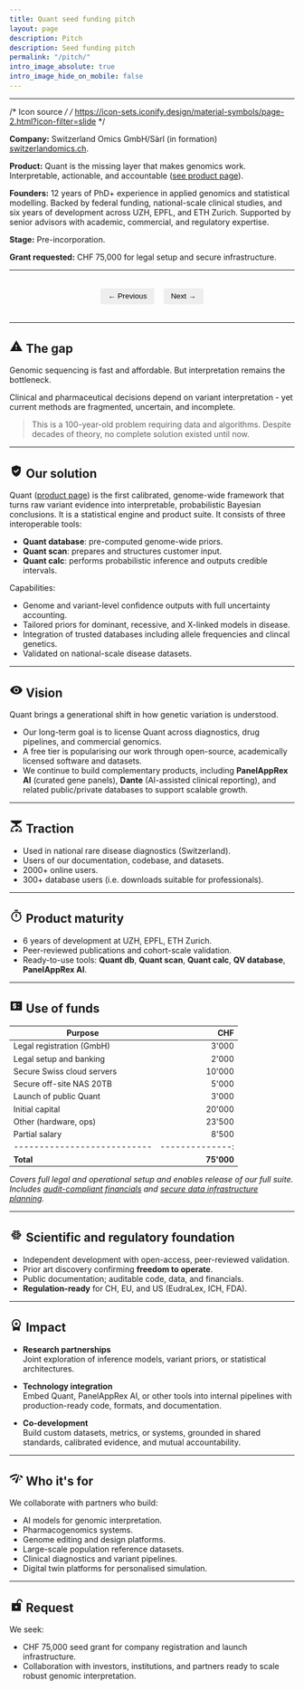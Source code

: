 ```yaml
---
title: Quant seed funding pitch
layout: page
description: Pitch
description: Seed funding pitch
permalink: "/pitch/"
intro_image_absolute: true
intro_image_hide_on_mobile: false
---
```


---

/* Icon source */
/* https://icon-sets.iconify.design/material-symbols/page-2.html?icon-filter=slide */

**Company:** Switzerland Omics GmbH/Sàrl (in formation) [switzerlandomics.ch](https://switzerlandomics.ch).

**Product:** Quant is the missing layer that makes genomics work.
Interpretable, actionable, and accountable
(<a href="/technologies/quant/">see product page</a>).

**Founders:** 12 years of PhD+ experience in applied genomics and statistical modelling. 
Backed by federal funding, national-scale clinical studies, and six years of development across UZH, EPFL, and ETH Zurich. 
Supported by senior advisors with academic, commercial, and regulatory expertise.

**Stage:** Pre-incorporation.  

**Grant requested:** CHF 75,000 for legal setup and secure infrastructure.

---

<div class="quant-slideshow">
  <img src="/images/pitch_deck/pitch_deck_01/Slide1.png" class="quant-slide" alt="Slide 1">
  <img src="/images/pitch_deck/pitch_deck_01/Slide2.png" class="quant-slide" alt="Slide 2">
  <img src="/images/pitch_deck/pitch_deck_01/Slide3.png" class="quant-slide" alt="Slide 3">
  <img src="/images/pitch_deck/pitch_deck_01/Slide4.png" class="quant-slide" alt="Slide 4">
  <img src="/images/pitch_deck/pitch_deck_01/Slide5.png" class="quant-slide" alt="Slide 5">
  <img src="/images/pitch_deck/pitch_deck_01/Slide6.png" class="quant-slide" alt="Slide 6">
  <img src="/images/pitch_deck/pitch_deck_01/Slide7.png" class="quant-slide" alt="Slide 7">
  <img src="/images/pitch_deck/pitch_deck_01/Slide8.png" class="quant-slide" alt="Slide 8">
  <img src="/images/pitch_deck/pitch_deck_01/Slide9.png" class="quant-slide" alt="Slide 9">
  <img src="/images/pitch_deck/pitch_deck_01/Slide10.png" class="quant-slide" alt="Slide 10">

  <div class="quant-controls">
    <button onclick="quantPrevSlide()">← Previous</button>
    <button onclick="quantNextSlide()">Next →</button>
  </div>
</div>

<style>
  .quant-slideshow {
    margin: 2rem 0;
  }
  .quant-slide {
    display: none;
    width: 100%;
    height: auto;
  }
  .quant-slide.quant-active {
    display: block;
  }
  .quant-controls {
    text-align: center;
    margin-top: 0.5rem;
  }
  .quant-controls button {
    background: #eee;
    border: none;
    padding: 0.4rem 0.8rem;
    margin: 0 0.4rem;
    cursor: pointer;
  }
</style>

<script>
  const quantSlides = document.querySelectorAll('.quant-slide');
  let quantCurrent = 0;

  function quantShowSlide(index) {
    quantSlides.forEach((slide, i) => {
      slide.classList.toggle('quant-active', i === index);
    });
  }

  function quantNextSlide() {
    quantCurrent = (quantCurrent + 1) % quantSlides.length;
    quantShowSlide(quantCurrent);
  }

  function quantPrevSlide() {
    quantCurrent = (quantCurrent - 1 + quantSlides.length) % quantSlides.length;
    quantShowSlide(quantCurrent);
  }

  // Show first slide on load
  quantShowSlide(quantCurrent);
</script>

---

## <svg xmlns="http://www.w3.org/2000/svg" width="24" height="24" viewBox="0 0 24 24"><path fill="currentColor" d="M1 21h22L12 2zm12-3h-2v-2h2zm0-4h-2v-4h2z"/></svg> The gap

Genomic sequencing is fast and affordable. But interpretation remains the bottleneck.

Clinical and pharmaceutical decisions depend on variant interpretation - yet current methods are fragmented, uncertain, and incomplete.

> This is a 100-year-old problem requiring data and algorithms. Despite decades of theory, no complete solution existed until now.

---

## <svg xmlns="http://www.w3.org/2000/svg" width="24" height="24" viewBox="0 0 24 24"><path fill="currentColor" d="M12 2L4 5v6.09c0 5.05 3.41 9.76 8 10.91c4.59-1.15 8-5.86 8-10.91V5zm-1.06 13.54L7.4 12l1.41-1.41l2.12 2.12l4.24-4.24l1.41 1.41z"/></svg> Our solution
Quant (<a href="/technologies/quant/">product page</a>)
is the first calibrated, genome-wide framework that turns raw variant evidence into interpretable, probabilistic Bayesian conclusions.
It is a statistical engine and product suite.
It consists of three interoperable tools:

- **Quant database**: pre-computed genome-wide priors.  
- **Quant scan**: prepares and structures customer input.  
- **Quant calc**: performs probabilistic inference and outputs credible intervals.

Capabilities:

- Genome and variant-level confidence outputs with full uncertainty accounting.  
- Tailored priors for dominant, recessive, and X-linked models in disease.  
- Integration of trusted databases including allele frequencies and clincal genetics.  
- Validated on national-scale disease datasets.

---

## <svg xmlns="http://www.w3.org/2000/svg" width="24" height="24" viewBox="0 0 24 24"><path fill="currentColor" d="M12 16q1.875 0 3.188-1.312T16.5 11.5t-1.312-3.187T12 7T8.813 8.313T7.5 11.5t1.313 3.188T12 16m0-1.8q-1.125 0-1.912-.788T9.3 11.5t.788-1.912T12 8.8t1.913.788t.787 1.912t-.787 1.913T12 14.2m0 4.8q-3.65 0-6.65-2.037T1 11.5q1.35-3.425 4.35-5.462T12 4t6.65 2.038T23 11.5q-1.35 3.425-4.35 5.463T12 19"/></svg> Vision  
Quant brings a generational shift in how genetic variation is understood.
* Our long-term goal is to license Quant across diagnostics, drug pipelines, and commercial genomics.  
* A free tier is popularising our work through open-source, academically licensed software and datasets.  
* We continue to build complementary products, including **PanelAppRex AI** (curated gene panels), **Dante** (AI-assisted clinical reporting), and related public/private databases to support scalable growth.

---

## <svg xmlns="http://www.w3.org/2000/svg" width="24" height="24" viewBox="0 0 24 24"><path fill="currentColor" d="M2 22q0-2.775.738-4.737T4.624 14T7.2 11.987T10 11V8q-3.425-.425-5.712-2.113T2 2h20q0 2.2-2.287 3.888T14 8v3q1.375.275 2.8.988T19.375 14t1.888 3.263T22 22h-6v-2h3.875q-.45-3.8-2.838-5.5T12 12.8t-5.038 1.7T4.125 20H8v2zm10 0q-.825 0-1.412-.587T10 20q0-.425.163-.775t.437-.625q.6-.6 2.025-1.263T16 16q-.7 1.95-1.35 3.375T13.4 21.4q-.275.275-.625.438T12 22"/></svg> Traction  
- Used in national rare disease diagnostics (Switzerland).
- Users of our documentation, codebase, and datasets.
- 2000+ online users.
- 300+ database users (i.e. downloads suitable for professionals).

---

## <svg xmlns="http://www.w3.org/2000/svg" width="24" height="24" viewBox="0 0 24 24"><path fill="currentColor" d="M9 3V1h6v2zm2 11h2V8h-2zm1 8q-1.85 0-3.488-.712T5.65 19.35t-1.937-2.863T3 13t.713-3.488T5.65 6.65t2.863-1.937T12 4q1.55 0 2.975.5t2.675 1.45l1.4-1.4l1.4 1.4l-1.4 1.4Q20 8.6 20.5 10.025T21 13q0 1.85-.713 3.488T18.35 19.35t-2.863 1.938T12 22m0-2q2.9 0 4.95-2.05T19 13t-2.05-4.95T12 6T7.05 8.05T5 13t2.05 4.95T12 20m0-7"/></svg> Product maturity

- 6 years of development at UZH, EPFL, ETH Zurich.  
- Peer-reviewed publications and cohort-scale validation.  
- Ready-to-use tools: **Quant db**, **Quant scan**, **Quant calc**, **QV database**, **PanelAppRex AI**.

---

## <svg xmlns="http://www.w3.org/2000/svg" width="24" height="24" viewBox="0 0 24 24"><path fill="currentColor" d="M2 20V4h20v16zm6-3h2v-1h1q.425 0 .713-.288T12 15v-3q0-.425-.288-.712T11 11H8v-1h4V8h-2V7H8v1H7q-.425 0-.712.288T6 9v3q0 .425.288.713T7 13h3v1H6v2h2zm8-.75l2-2h-4zM14 10h4l-2-2z"/></svg> Use of funds

| Purpose                    | CHF |
| ---------------------------| --------------:|
| Legal registration (GmbH)  |         3'000  |
| Legal setup and banking    |         2'000  |
| Secure Swiss cloud servers |        10'000  |
| Secure off-site NAS 20TB   |         5'000  |
| Launch of public Quant     |         3'000  |
| Initial capital            |        20'000  |
| Other (hardware, ops)      |        23'500  |
| Partial salary             |         8'500  |
| ---------------------------| --------------:|
| **Total**                  |    **75'000**  |

*Covers full legal and operational setup and enables release of our full suite. 
Includes [audit-compliant financials](https://docs.switzerlandomics.ch/pages/financial_management.html) and [secure data infrastructure planning](https://docs.switzerlandomics.ch/pages/storage_architecture_plan.html).*

---

## <svg xmlns="http://www.w3.org/2000/svg" width="24" height="24" viewBox="0 0 24 24"><path fill="currentColor" d="M8.075 20q-.275 0-.512-.137t-.363-.388L5.25 16H6.7l1 2H10v-1H8.3l-1-2H4.7l-1.425-2.5q-.05-.125-.087-.25T3.15 12q0-.1.125-.5L4.7 9h2.6l1-2H10V6H7.7l-1 2H5.25L7.2 4.525q.125-.25.362-.387T8.076 4H10.5q.425 0 .713.288T11.5 5v4H10l-1 1h2.5v3H9.3l-1-2H6l-1 1h2.7l1 2h2.8v5q0 .425-.288.713T10.5 20zm5.425 0q-.425 0-.712-.288T12.5 19v-5h2.8l1-2H19l-1-1h-2.3l-1 2h-2.2v-3H15l-1-1h-1.5V5q0-.425.288-.712T13.5 4h2.425q.275 0 .513.138t.362.387L18.75 8H17.3l-1-2H14v1h1.7l1 2h2.6l1.425 2.5q.05.125.088.25t.037.25q0 .1-.125.5L19.3 15h-2.6l-1 2H14v1h2.3l1-2h1.45l-1.95 3.475q-.125.25-.363.388t-.512.137z"/></svg> Scientific and regulatory foundation

- Independent development with open-access, peer-reviewed validation.  
- Prior art discovery confirming **freedom to operate**.  
- Public documentation; auditable code, data, and financials.  
- **Regulation-ready** for CH, EU, and US (EudraLex, ICH, FDA).

---

## <svg xmlns="http://www.w3.org/2000/svg" width="24" height="24" viewBox="0 0 24 24"><path fill="currentColor" d="m9.675 13.7l.875-2.85L8.25 9h2.85l.9-2.8l.9 2.8h2.85l-2.325 1.85l.875 2.85l-2.3-1.775zM6 23v-7.725q-.95-1.05-1.475-2.4T4 10q0-3.35 2.325-5.675T12 2t5.675 2.325T20 10q0 1.525-.525 2.875T18 15.275V23l-6-2zm6-7q2.5 0 4.25-1.75T18 10t-1.75-4.25T12 4T7.75 5.75T6 10t1.75 4.25T12 16"/></svg> Impact

* **Research partnerships**  
Joint exploration of inference models, variant priors, or statistical architectures.

* **Technology integration**  
Embed Quant, PanelAppRex AI, or other tools into internal pipelines with production-ready code, formats, and documentation.

* **Co-development**  
Build custom datasets, metrics, or systems, grounded in shared standards, calibrated evidence, and mutual accountability.

---

## <svg xmlns="http://www.w3.org/2000/svg" width="24" height="24" viewBox="0 0 24 24"><path fill="currentColor" d="M2.1 11.1L0 9q2.375-2.425 5.488-3.713T12 4q.6 0 1.2.038t1.2.112l-1.5 2.9q-.225-.025-.45-.038T12 7Q9.2 7 6.637 8.063T2.1 11.1m4.25 4.25l-2.1-2.15q1.425-1.425 3.275-2.225t3.875-.925l-1.6 3.275q-.975.275-1.85.788t-1.6 1.237m4.95 4.5q-.825-.275-1.2-1.037t0-1.513l6-12.2q.1-.2.3-.262t.4.012t.3.263t.05.387L13.9 18.65q-.2.825-.987 1.175t-1.613.025m6.35-4.5q-.175-.175-.337-.312t-.363-.288l.8-3.125q.525.35 1.038.738t.962.837zm4.225-4.225q-.8-.725-1.638-1.375T18.45 8.6l.7-3q1.35.65 2.575 1.5T24 9z"/></svg> Who it's for

We collaborate with partners who build:

- AI models for genomic interpretation.  
- Pharmacogenomics systems.  
- Genome editing and design platforms.  
- Large-scale population reference datasets.  
- Clinical diagnostics and variant pipelines.  
- Digital twin platforms for personalised simulation.  

---

## <svg xmlns="http://www.w3.org/2000/svg" width="24" height="24" viewBox="0 0 24 24"><path fill="currentColor" d="M12 17q.825 0 1.413-.587T14 15t-.587-1.412T12 13t-1.412.588T10 15t.588 1.413T12 17m-8 5V8h9V6q0-2.075 1.463-3.537T18 1t3.538 1.463T23 6h-2q0-1.25-.875-2.125T18 3t-2.125.875T15 6v2h5v14z"/></svg> Request

We seek:

- CHF 75,000 seed grant for company registration and launch infrastructure.  
- Collaboration with investors, institutions, and partners ready to scale robust genomic interpretation.  



